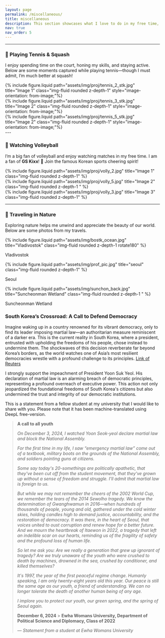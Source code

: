 ```yaml
---
layout: page
permalink: /miscellaneous/
title: miscellaneous
description: This section showcases what I love to do in my free time, including playing tennis, watching volleyball, and traveling in nature.
nav: true
nav_order: 5
---
```


---

### 🎾 Playing Tennis & Squash

I enjoy spending time on the court, honing my skills, and staying active. Below are some moments captured while playing tennis—though I must admit, I’m much better at squash!

<div class="row justify-content-center">
  <div class="col-sm mt-3 mt-md-0">
    {% include figure.liquid path="assets/img/proj/tennis_2_stk.jpg" title="Image 1" class="img-fluid rounded z-depth-1" style="image-orientation: from-image;"%}
  </div>
  <div class="col-sm mt-3 mt-md-0">
    {% include figure.liquid path="assets/img/proj/tennis_3_stk.jpg" title="Image 2" class="img-fluid rounded z-depth-1" style="image-orientation: from-image;"%}
  </div>
  <div class="col-sm mt-3 mt-md-0s">
    {% include figure.liquid path="assets/img/proj/tennis_5_stk.jpg" title="Image 2" class="img-fluid rounded z-depth-1" style="image-orientation: from-image;"%}
  </div>
</div>
---

### 🏐 Watching Volleyball

I’m a big fan of volleyball and enjoy watching matches in my free time. I am a fan of **GS Kixx**! 🥳 Join the famous Korean sports cheering spirit!

<style>
  /* CSS to rotate the image */
  .rotate90 {
    transform: rotate(90deg); /* Rotates the image 90 degrees */
    transform-origin: center; /* Ensures rotation is applied from the center */
  }
</style>
<style>
  .rotate180 {
    transform: rotate(180deg); 
    transform-origin: center; 
  }
</style>

<div class="row align-items-center justify-content-center">
  <div class="col-6">
    {% include figure.liquid path="assets/img/proj/volly_2.jpg" title="Image 1" class="img-fluid rounded z-depth-1" %}
  </div>
  <div class="col">
    {% include figure.liquid path="assets/img/proj/volly_5.jpg" title="Image 2" class="img-fluid rounded z-depth-1 " %}
  </div>
  <div class="col-6">
    {% include figure.liquid path="assets/img/proj/volly_3.jpg" title="Image 3" class="img-fluid rounded z-depth-1" %}
  </div>
</div>

---

### 🌳 Traveling in Nature

Exploring nature helps me unwind and appreciate the beauty of our world. Below are some photos from my travels.

<div class="row align-items-center justify-content-center">
  <div class="col-6">
    {% include figure.liquid path="assets/img/bostk_ocean.jpg" title="Vladivostok" class="img-fluid rounded z-depth-1 rotate180" %}
    <p class="text-center">Vladivostok</p>
  </div>
  <div class="col">
    {% include figure.liquid path="assets/img/prof_pic.jpg" title="seoul" class="img-fluid rounded z-depth-1" %}
    <p class="text-center">Seoul</p>
  </div>
  <div class="col">
    {% include figure.liquid path="assets/img/sunchon_back.jpg" title="Suncheonman Wetland" class="img-fluid rounded z-depth-1 " %}
    <p class="text-center">Suncheonman Wetland</p>
  </div>
</div>




### South Korea’s Crossroad: A Call to Defend Democracy

Imagine waking up in a country renowned for its vibrant democracy, only to find its leader imposing martial law—an authoritarian measure reminiscent of a darker era. This is the current reality in South Korea, where a president, entrusted with upholding the freedoms of his people, chose instead to undermine them. The shockwaves of this decision reverberate far beyond Korea’s borders, as the world watches one of Asia’s most resilient democracies wrestle with a profound challenge to its principles. [Link of Reuters](https://www.reuters.com/world/asia-pacific/south-korea-president-yoon-address-nation-ahead-impeachment-vote-2024-12-07/?utm_source=chatgpt.com)

I strongly support the impeachment of President Yoon Suk Yeol. His declaration of martial law is an alarming breach of democratic principles, representing a profound overreach of executive power. This action not only jeopardized the foundational freedoms of South Korea's citizens but also undermined the trust and integrity of our democratic institutions.

This is a statement from a fellow student at my university that I would like to share with you. Please note that it has been machine-translated using DeepL free-version.



> **A call to all youth**
>
>
> _On December 3, 2024, I watched Yoon Seok-yeol declare martial law and block the National Assembly._
>
>
> _For the first time in my life, I saw “emergency martial law” come out of a textbook, military boots on the grounds of the National Assembly, and soldiers pointing guns at citizens._
>
>
> _Some say today's 20-somethings are politically apathetic, that they've been cut off from the student movement, that they've grown up without a sense of freedom and struggle. I'll admit that martial law is foreign to us._
>
>
> _But while we may not remember the cheers of the 2002 World Cup, we remember the tears of the 2014 Sewolho tragedy. We know the determination of Gwanghwamun in 2016—when hundreds of thousands of people, young and old, gathered under the cold winter skies, holding candles high to demand justice, accountability, and the restoration of democracy. It was there, in the heart of Seoul, that voices united to oust corruption and renew hope for a better future. And we mourn the heartbreak of Itaewon in 2022, a tragedy that left an indelible scar on our hearts, reminding us of the fragility of safety and the profound loss of human life._
>
>
> _So let me ask you: Are we really a generation that grew up ignorant of tragedy? Are we truly unaware of the youth who were crushed to death by machines, drowned in the sea, crushed by conditioner, and killed themselves?_
>
>
> _It's 1997, the year of the first peaceful regime change. Humanly speaking, I am only twenty-eight years old this year. Our peace is still the same age as our youth, a friend of understanding. We can no longer tolerate the death of another human being of any age._
>
>
> _I implore you to protect our youth, our green spring, and the spring of Seoul again._
>
>
> **December 6, 2024** > **Ewha Womans University, Department of Political Science and Diplomacy, Class of 2022**
>
>
> _— Statement from a student at Ewha Womans University_
